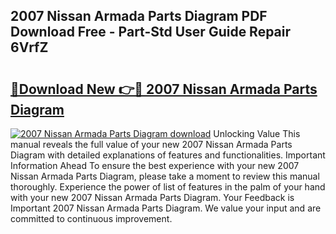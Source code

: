 ## 2007 Nissan Armada Parts Diagram PDF Download Free - Part-Std User Guide Repair 6VrfZ

# <h2><a href="http://dftdi5.blite.top/?on=2007+Nissan+Armada+Parts+Diagram">🔗Download New 👉🔴 2007 Nissan Armada Parts Diagram</a></h2>

[![2007 Nissan Armada Parts Diagram download](https://i.imgur.com/lujVjoI.png)](http://dftdi5.blite.top/?on=2007+Nissan+Armada+Parts+Diagram)
Unlocking Value This manual reveals the full value of your new 2007 Nissan Armada Parts Diagram with detailed explanations of features and functionalities. Important Information Ahead To ensure the best experience with your new 2007 Nissan Armada Parts Diagram, please take a moment to review this manual thoroughly. Experience the power of list of features in the palm of your hand with your new 2007 Nissan Armada Parts Diagram. Your Feedback is Important 2007 Nissan Armada Parts Diagram. We value your input and are committed to continuous improvement.
